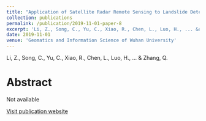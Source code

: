 ```yaml
---
title: "Application of Satellite Radar Remote Sensing to Landslide Detection and Monitoring: Challenges and Solutions"
collection: publications
permalink: /publication/2019-11-01-paper-8
excerpt: 'Li, Z., Song, C., Yu, C., Xiao, R., Chen, L., Luo, H., ... &amp; Zhang, Q.'
date: 2019-11-01
venue: 'Geomatics and Information Science of Wuhan University'
---
```

Li, Z., Song, C., Yu, C., Xiao, R., Chen, L., Luo, H., ... &amp; Zhang, Q.

Abstract
=====
Not available  

[Visit publication website](https://doi.org/10.13203/j.whugis20190098)